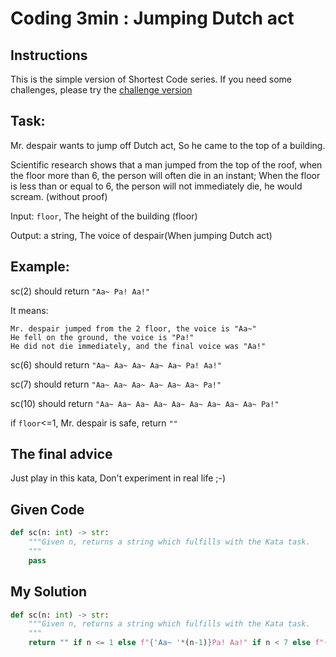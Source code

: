 # Coding 3min : Jumping Dutch act

## Instructions

This is the simple version of Shortest Code series. If you need some challenges, please try the [challenge version](http://www.codewars.com/kata/570bbf7b6731d44b36001fde)

## Task:
Mr. despair wants to jump off Dutch act, So he came to the top of a building.

Scientific research shows that a man jumped from the top of the roof, when the floor more than 6, the person will often die in an instant; When the floor is less than or equal to 6, the person will not immediately die, he would scream. (without proof)

Input: `floor`, The height of the building (floor)

Output: a string, The voice of despair(When jumping Dutch act)

## Example:

sc(2) should return `"Aa~ Pa! Aa!"`

It means:

```
Mr. despair jumped from the 2 floor, the voice is "Aa~"
He fell on the ground, the voice is "Pa!"
He did not die immediately, and the final voice was "Aa!"
```

sc(6) should return `"Aa~ Aa~ Aa~ Aa~ Aa~ Pa! Aa!"`

sc(7) should return `"Aa~ Aa~ Aa~ Aa~ Aa~ Aa~ Pa!"`

sc(10) should return `"Aa~ Aa~ Aa~ Aa~ Aa~ Aa~ Aa~ Aa~ Aa~ Pa!"`

if `floor`<=1, Mr. despair is safe, return `""`

## The final advice

Just play in this kata, Don't experiment in real life ;-)

## Given Code
```python
def sc(n: int) -> str:
    """Given n, returns a string which fulfills with the Kata task.
    """
    pass
```

## My Solution
```python
def sc(n: int) -> str:
    """Given n, returns a string which fulfills with the Kata task.
    """
    return "" if n <= 1 else f"{'Aa~ '*(n-1)}Pa! Aa!" if n < 7 else f"{'Aa~ '*(n-1)}Pa!"
```
